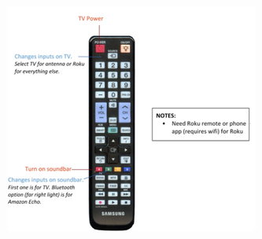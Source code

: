 

<img src="https://github.com/csereno/csereno.github.io/blob/master/images/13612442-FC39-4E6F-B613-A15AB5F4CC98.jpeg" class="inline"/>
